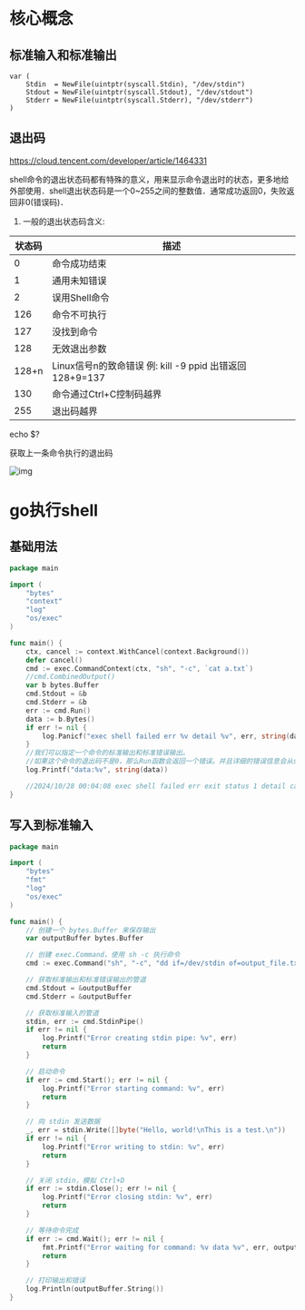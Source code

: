 # 核心概念

## 标准输入和标准输出

```plain
var (
    Stdin  = NewFile(uintptr(syscall.Stdin), "/dev/stdin")
    Stdout = NewFile(uintptr(syscall.Stdout), "/dev/stdout")
    Stderr = NewFile(uintptr(syscall.Stderr), "/dev/stderr")
)
```

## 退出码

https://cloud.tencent.com/developer/article/1464331

shell命令的退出状态码都有特殊的意义，用来显示命令退出时的状态，更多地给外部使用．shell退出状态码是一个0~255之间的整数值．通常成功返回0，失败返回非0(错误码)．

1. 一般的退出状态码含义:

| **状态码** | **描述**                                                |
| ---------- | ------------------------------------------------------- |
| 0          | 命令成功结束                                            |
| 1          | 通用未知错误                                            |
| 2          | 误用Shell命令                                           |
| 126        | 命令不可执行                                            |
| 127        | 没找到命令                                              |
| 128        | 无效退出参数                                            |
| 128+n      | Linux信号n的致命错误 例: kill -9 ppid 出错返回128+9=137 |
| 130        | 命令通过Ctrl+C控制码越界                                |
| 255        | 退出码越界                                              |

echo $?

获取上一条命令执行的退出码

![img](https://cdn.nlark.com/yuque/0/2024/png/12466223/1730045134714-d0e33fad-dc30-4b7f-8fe9-6686e0c96769.png)



# go执行shell

## 基础用法

```go
package main

import (
    "bytes"
    "context"
    "log"
    "os/exec"
)

func main() {
    ctx, cancel := context.WithCancel(context.Background())
    defer cancel()
    cmd := exec.CommandContext(ctx, "sh", "-c", `cat a.txt`)
    //cmd.CombinedOutput()
    var b bytes.Buffer
    cmd.Stdout = &b
    cmd.Stderr = &b
    err := cmd.Run()
    data := b.Bytes()
    if err != nil {
        log.Panicf("exec shell failed err %v detail %v", err, string(data))
    }
    //我们可以指定一个命令的标准输出和标准错误输出。
    //如果这个命令的退出码不是0，那么Run函数会返回一个错误。并且详细的错误信息会从stderr标准错误输出中获取。
    log.Printf("data:%v", string(data))

    //2024/10/28 00:04:08 exec shell failed err exit status 1 detail cat: a.txt: No such file or directory
}
```

## 写入到标准输入

```go
package main

import (
    "bytes"
    "fmt"
    "log"
    "os/exec"
)

func main() {
    // 创建一个 bytes.Buffer 来保存输出
    var outputBuffer bytes.Buffer

    // 创建 exec.Command，使用 sh -c 执行命令
    cmd := exec.Command("sh", "-c", "dd if=/dev/stdin of=output_file.txt")

    // 获取标准输出和标准错误输出的管道
    cmd.Stdout = &outputBuffer
    cmd.Stderr = &outputBuffer

    // 获取标准输入的管道
    stdin, err := cmd.StdinPipe()
    if err != nil {
        log.Printf("Error creating stdin pipe: %v", err)
        return
    }

    // 启动命令
    if err := cmd.Start(); err != nil {
        log.Printf("Error starting command: %v", err)
        return
    }

    // 向 stdin 发送数据
    _, err = stdin.Write([]byte("Hello, world!\nThis is a test.\n"))
    if err != nil {
        log.Printf("Error writing to stdin: %v", err)
        return
    }

    // 关闭 stdin，模拟 Ctrl+D
    if err := stdin.Close(); err != nil {
        log.Printf("Error closing stdin: %v", err)
        return
    }

    // 等待命令完成
    if err := cmd.Wait(); err != nil {
        fmt.Printf("Error waiting for command: %v data %v", err, outputBuffer.String())
        return
    }

    // 打印输出和错误
    log.Println(outputBuffer.String())
}
```